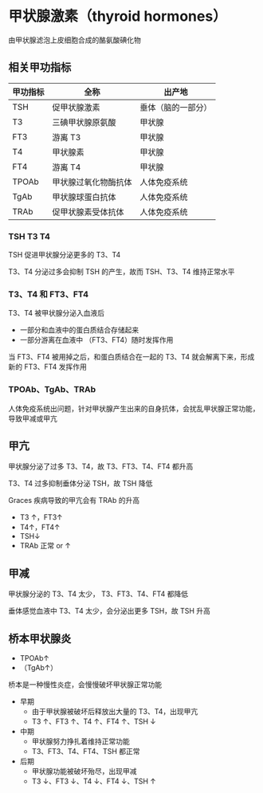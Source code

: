 # 甲状腺激素（thyroid hormones）

由甲状腺滤泡上皮细胞合成的酪氨酸碘化物

## 相关甲功指标

| 甲功指标 | 全称                 | 出产地             |
| -------- | -------------------- | ------------------ |
| TSH      | 促甲状腺激素         | 垂体（脑的一部分） |
| T3       | 三碘甲状腺原氨酸     | 甲状腺             |
| FT3      | 游离 T3              | 甲状腺             |
| T4       | 甲状腺素             | 甲状腺             |
| FT4      | 游离 T4              | 甲状腺             |
| TPOAb    | 甲状腺过氧化物酶抗体 | 人体免疫系统       |
| TgAb     | 甲状腺球蛋白抗体     | 人体免疫系统       |
| TRAb     | 促甲状腺素受体抗体   | 人体免疫系统       |

### TSH T3 T4

TSH 促进甲状腺分泌更多的 T3、T4

T3、T4 分泌过多会抑制 TSH 的产生，故而 TSH、T3、T4 维持正常水平

### T3、T4 和 FT3、FT4

T3、T4 被甲状腺分泌入血液后

- 一部分和血液中的蛋白质结合存储起来
- 一部分游离在血液中 （FT3、FT4）随时发挥作用

当 FT3、FT4 被用掉之后，和蛋白质结合在一起的 T3、T4 就会解离下来，形成新的 FT3、FT4 发挥作用

### TPOAb、TgAb、TRAb

人体免疫系统出问题，针对甲状腺产生出来的自身抗体，会扰乱甲状腺正常功能，导致甲减或甲亢

## 甲亢

甲状腺分泌了过多 T3、T4，故 T3、FT3、T4、FT4 都升高

T3、T4 过多抑制垂体分泌 TSH，故 TSH 降低

Graces 疾病导致的甲亢会有 TRAb 的升高

- T3 ↑，FT3↑
- T4↑，FT4↑
- TSH↓
- TRAb 正常 or ↑

## 甲减

甲状腺分泌的 T3、T4 太少， T3、FT3、T4、FT4 都降低

垂体感觉血液中 T3、T4 太少，会分泌出更多 TSH，故 TSH 升高

## 桥本甲状腺炎

- TPOAb↑
- （TgAb↑）

桥本是一种慢性炎症，会慢慢破坏甲状腺正常功能

- 早期
  - 由于甲状腺被破坏后释放出大量的 T3、T4，出现甲亢
  - T3 ↑、FT3 ↑、T4 ↑、FT4 ↑、TSH ↓
- 中期
  - 甲状腺努力挣扎着维持正常功能
  - T3、FT3、T4、FT4、TSH 都正常
- 后期
  - 甲状腺功能被破坏殆尽，出现甲减
  - T3 ↓、FT3 ↓、T4 ↓、FT4 ↓、TSH ↑
